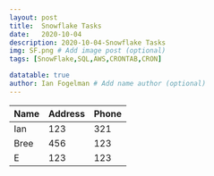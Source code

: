 ```yaml
---
layout: post
title:  Snowflake Tasks
date:   2020-10-04
description: 2020-10-04-Snowflake Tasks
img: SF.png # Add image post (optional)
tags: [SnowFlake,SQL,AWS,CRONTAB,CRON]

datatable: true
author: Ian Fogelman # Add name author (optional)
---
```


<meta property="og:title" content="Snowflake tasks">
<meta property="og:description" content="A blog by Ian Fogelman.">
<meta property="og:image" content="https://repository-images.githubusercontent.com/190807493/a3610e80-bed1-11e9-87ac-2a4f0aa3b2ee">
<meta property="og:url" content="https://repository-images.githubusercontent.com/190807493/a3610e80-bed1-11e9-87ac-2a4f0aa3b2ee">



| Name | Address | Phone |
| ---- | ------- | ----- |
| Ian  | 123     | 321   |
| Bree | 456     | 123   |
| E    | 123     | 123   |

